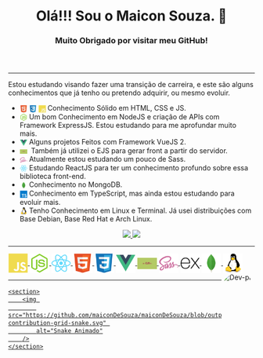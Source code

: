 <header>
    <h1>Olá!!! Sou o Maicon Souza. 👋</h1>
    <h3>Muito Obrigado por visitar meu GitHub!</h3>
</header>
  <hr />
  
<main>
    <section>
        <p>
            Estou estudando visando fazer uma transição de carreira, e este são alguns conhecimentos que já tenho ou pretendo adquirir, ou mesmo evoluir.
        </p>
        <ul>
            <li>
                <img 
                    align="center" 
                    alt="Maicon-HTML"  
                    width="15" 
                    src="https://raw.githubusercontent.com/devicons/devicon/master/icons/html5/html5-original.svg"
                />
                <img 
                    align="center" 
                    alt="Maicon-CSS"  
                    width="15" 
                    src="https://raw.githubusercontent.com/devicons/devicon/master/icons/css3/css3-original.svg"
                />
                <img 
                    align="center" 
                    alt="Maicon-Js" 
                    width="15" 
                    src="https://raw.githubusercontent.com/devicons/devicon/master/icons/javascript/javascript-plain.svg"
                />
                <span>Conhecimento Sólido em HTML, CSS e JS.</span>
            </li>
            <li>
                <img 
                    align="center" 
                    alt="Maicon-NodeJS" 
                    width="15" 
                    src="https://raw.githubusercontent.com/devicons/devicon/master/icons/nodejs/nodejs-original.svg"
                />
                <span>Um bom Conhecimento em NodeJS e criação de APIs com Framework ExpressJS. Estou estudando para me aprofundar muito mais.</span>
            </li>
            <li>
                <img 
                    align="center" 
                    alt="Maicon-VueJS" 
                    width="15" 
                    src="https://raw.githubusercontent.com/devicons/devicon/master/icons/vuejs/vuejs-original.svg"
                />
                <span>Alguns projetos Feitos com Framework VueJS 2.</span>
            </li>
            <li>
                <img 
                    align="center" 
                    alt="Maicon-EJS" 
                    width="15" 
                    src="https://raw.githubusercontent.com/maiconDeSouza/assets/master/icones/ejs.png"
                />
                <span> Também já utilizei o EJS para gerar front a partir do servidor.</span>
            </li>
            <li>
                <img 
                    align="center" 
                    alt="Maicon-Sass" 
                    width="15" 
                    src="https://raw.githubusercontent.com/devicons/devicon/master/icons/sass/sass-original.svg"
                />
                <span>Atualmente estou estudando um pouco de Sass.</span>
            </li>
            <li>
                <img 
                    align="center" 
                    alt="Maicon-React" 
                    width="15" 
                    src="https://raw.githubusercontent.com/devicons/devicon/master/icons/react/react-original.svg"
                />
                <span>Estudando ReactJS para ter um  conhecimento profundo sobre essa biblioteca front-end.</span>
            </li>
          <li>
                <img 
                    align="center" 
                    alt="Maicon-MongoDB" 
                    width="15" 
                    src="https://raw.githubusercontent.com/devicons/devicon/master/icons/mongodb/mongodb-original.svg"
                />
                <span>Conhecimento no MongoDB.</span>
            </li>
            <li>
                <img 
                    align="center" 
                    alt="Maicon-Ts" 
                    width="15" 
                src="https://raw.githubusercontent.com/devicons/devicon/master/icons/typescript/typescript-plain.svg"
                />
                <span>Conhecimento em TypeScript, mas ainda estou estudando para evoluir mais.</span>
            </li>
            <li>
                <img 
                    align="center" 
                    alt="Maicon-Linux" 
                    width="15" 
                src="https://raw.githubusercontent.com/devicons/devicon/master/icons/linux/linux-original.svg"
                />
                <span>Tenho Conhecimento em Linux e Terminal. Já usei distribuições com Base Debian, Base Red Hat e Arch Linux.</span>
            </li>
        </ul>
    </section>
  <section>
        <div align="center">
            <a href="https://github.com/MaiconDeSouza">
            <img 
                height="150rem" 
                src="https://github-readme-stats.vercel.app/api?username=maiconDeSouza&show_icons=true&theme=dracula&include_all_commits=true&count_private=true"
            />
            <img 
                height="150rem" 
                src="https://github-readme-stats.vercel.app/api/top-langs/?username=maiconDeSouza&layout=compact&langs_count=10&theme=dracula"
            />
          </div>
    </section>
    <hr />
    <section>
        <div>
            <img 
                align="center" 
                alt="Maicon-Js" 
                width="40" 
                src="https://raw.githubusercontent.com/devicons/devicon/master/icons/javascript/javascript-plain.svg"
            />
            <img 
                align="center" 
                alt="Maicon-Ts" 
                width="40" 
                src="https://raw.githubusercontent.com/devicons/devicon/master/icons/nodejs/nodejs-original.svg"
            />
            <img 
                align="center" 
                alt="Maicon-React" 
                width="40" 
                src="https://raw.githubusercontent.com/devicons/devicon/master/icons/react/react-original.svg"
            />
            <img 
                align="center" 
                alt="Maicon-HTML" 
                width="40" 
                src="https://raw.githubusercontent.com/devicons/devicon/master/icons/html5/html5-original.svg"
            />
            <img 
                align="center" 
                alt="Maicon-CSS" 
                width="40" 
                src="https://raw.githubusercontent.com/devicons/devicon/master/icons/css3/css3-original.svg"
            />
            <img 
                align="center" 
                alt="Maicon-VueJS" 
                width="40" 
                src="https://raw.githubusercontent.com/devicons/devicon/master/icons/vuejs/vuejs-original.svg"
            />
            <img 
                align="center" 
                alt="Maicon-EJS" 
                width="40" 
                src="https://raw.githubusercontent.com/maiconDeSouza/assets/master/icones/ejs.png"
            />
            <img 
                align="center" 
                alt="Maicon-Sass" 
                width="40" 
                src="https://raw.githubusercontent.com/devicons/devicon/master/icons/sass/sass-original.svg"
            />
            <img 
                align="center" 
                alt="Maicon-Express" 
                width="40" 
                src="https://raw.githubusercontent.com/devicons/devicon/master/icons/express/express-original.svg"
            />
            <img 
                align="center" 
                alt="Maicon-Mongo" 
                width="40" 
                src="https://raw.githubusercontent.com/devicons/devicon/master/icons/mongodb/mongodb-original.svg"
            />
            <img 
                align="center" 
                alt="Maicon-Linux" 
                width="40" 
                src="https://raw.githubusercontent.com/devicons/devicon/master/icons/linux/linux-original.svg"
            />
            <img 
                align="right" 
                alt="Dev-pic" 
                height="150" 
                style="border-radius:50px;" 
                src="https://images.unsplash.com/photo-1528901166007-3784c7dd3653?ixlib=rb-1.2.1&ixid=MnwxMjA3fDB8MHxwaG90by1wYWdlfHx8fGVufDB8fHx8&auto=format&fit=crop&w=870&q=80"
            />
          </div>
    </section>
</main>
  <hr/>
<footer>
    
    <section>
        <img 
            src="https://github.com/maiconDeSouza/maiconDeSouza/blob/output/github-contribution-grid-snake.svg" 
            alt="Snake Animado"
        />
    </section>
</footer>
